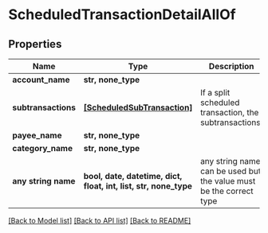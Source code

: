 # ScheduledTransactionDetailAllOf


## Properties
Name | Type | Description | Notes
------------ | ------------- | ------------- | -------------
**account_name** | **str, none_type** |  | 
**subtransactions** | [**[ScheduledSubTransaction]**](ScheduledSubTransaction.md) | If a split scheduled transaction, the subtransactions. | 
**payee_name** | **str, none_type** |  | [optional] 
**category_name** | **str, none_type** |  | [optional] 
**any string name** | **bool, date, datetime, dict, float, int, list, str, none_type** | any string name can be used but the value must be the correct type | [optional]

[[Back to Model list]](../README.md#documentation-for-models) [[Back to API list]](../README.md#documentation-for-api-endpoints) [[Back to README]](../README.md)


